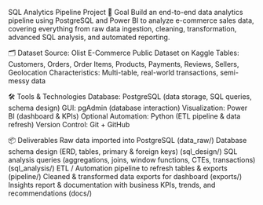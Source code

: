 SQL Analytics Pipeline Project
🎯 Goal
Build an end-to-end data analytics pipeline using PostgreSQL and Power BI to analyze e-commerce sales data, covering everything from raw data ingestion, cleaning, transformation, advanced SQL analysis, and automated reporting.

🗂 Dataset
Source: Olist E-Commerce Public Dataset on Kaggle
Tables: Customers, Orders, Order Items, Products, Payments, Reviews, Sellers, Geolocation
Characteristics: Multi-table, real-world transactions, semi-messy data

🛠 Tools & Technologies
Database: PostgreSQL (data storage, SQL queries, schema design)
GUI: pgAdmin (database interaction)
Visualization: Power BI (dashboard & KPIs)
Optional Automation: Python (ETL pipeline & data refresh)
Version Control: Git + GitHub

📦 Deliverables
Raw data imported into PostgreSQL (data_raw/)
Database schema design (ERD, tables, primary & foreign keys) (sql_design/)
SQL analysis queries (aggregations, joins, window functions, CTEs, transactions) (sql_analysis/)
ETL / Automation pipeline to refresh tables & exports (pipeline/)
Cleaned & transformed data exports for dashboard (exports/)
Insights report & documentation with business KPIs, trends, and recommendations (docs/)